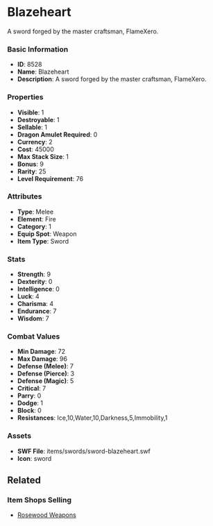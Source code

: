 # Blazeheart

A sword forged by the master craftsman, FlameXero. 

### Basic Information

- **ID**: 8528
- **Name**: Blazeheart
- **Description**: A sword forged by the master craftsman, FlameXero. 

### Properties

- **Visible**: 1
- **Destroyable**: 1
- **Sellable**: 1
- **Dragon Amulet Required**: 0
- **Currency**: 2
- **Cost**: 45000
- **Max Stack Size**: 1
- **Bonus**: 9
- **Rarity**: 25
- **Level Requirement**: 76

### Attributes

- **Type**: Melee
- **Element**: Fire
- **Category**: 1
- **Equip Spot**: Weapon
- **Item Type**: Sword

### Stats

- **Strength**: 9
- **Dexterity**: 0
- **Intelligence**: 0
- **Luck**: 4
- **Charisma**: 4
- **Endurance**: 7
- **Wisdom**: 7

### Combat Values

- **Min Damage**: 72
- **Max Damage**: 96
- **Defense (Melee)**: 7
- **Defense (Pierce)**: 3
- **Defense (Magic)**: 5
- **Critical**: 7
- **Parry**: 0
- **Dodge**: 1
- **Block**: 0
- **Resistances**: Ice,10,Water,10,Darkness,5,Immobility,1

### Assets

- **SWF File**: items/swords/sword-blazeheart.swf
- **Icon**: sword

## Related

### Item Shops Selling

- [Rosewood Weapons](../item-shops/301-rosewood-weapons.md)

